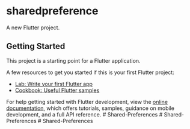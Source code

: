 # sharedpreference

A new Flutter project.

## Getting Started

This project is a starting point for a Flutter application.

A few resources to get you started if this is your first Flutter project:

- [Lab: Write your first Flutter app](https://docs.flutter.dev/get-started/codelab)
- [Cookbook: Useful Flutter samples](https://docs.flutter.dev/cookbook)

For help getting started with Flutter development, view the
[online documentation](https://docs.flutter.dev/), which offers tutorials,
samples, guidance on mobile development, and a full API reference.
#   S h a r e d - P r e f e r e n c e s  
 #   S h a r e d - P r e f e r e n c e s  
 #   S h a r e d - P r e f e r e n c e s  
 